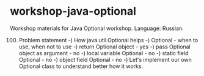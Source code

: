 # workshop-java-optional
Workshop materials for Java Optional workshop. Language: Russian.

100) Problem statement
-) How java.util.Optional helps
-) Optional - when to use, when not to use
  -) return Optional object - yes
  -) pass Optional object as argument - no
  -) local variable Optional - no
  -) static field Optional - no
  -) object field Optional - no
-) Let's implement our own Optional class to understand better how it works.
